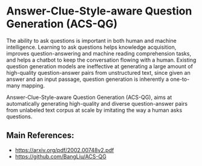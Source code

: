 # Answer-Clue-Style-aware Question Generation (ACS-QG)
The ability to ask questions is important in both human and machine intelligence. Learning to ask questions helps knowledge acquisition, improves question-answering and machine reading comprehension tasks, and helps a chatbot to keep the conversation flowing with a human. Existing question generation models are ineffective at generating a large amount of high-quality question-answer pairs from unstructured text, since given an answer and an input passage, question generation is inherently a one-to-many mapping. 

Answer-Clue-Style-aware Question Generation (ACS-QG), aims at automatically generating high-quality and diverse question-answer pairs from unlabeled text corpus at scale by imitating the way a human asks questions. 

## Main References: 
* https://arxiv.org/pdf/2002.00748v2.pdf
* https://github.com/BangLiu/ACS-QG
